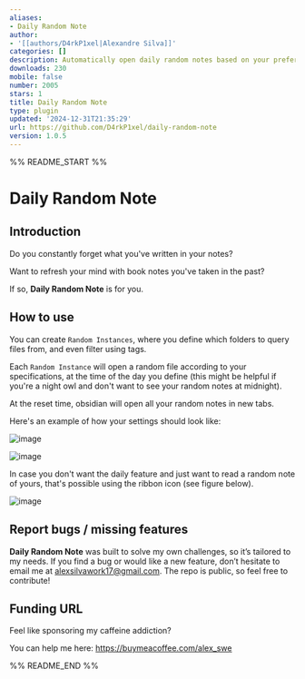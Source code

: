 ```yaml
---
aliases:
- Daily Random Note
author:
- '[[authors/D4rkP1xel|Alexandre Silva]]'
categories: []
description: Automatically open daily random notes based on your preferences.
downloads: 230
mobile: false
number: 2005
stars: 1
title: Daily Random Note
type: plugin
updated: '2024-12-31T21:35:29'
url: https://github.com/D4rkP1xel/daily-random-note
version: 1.0.5
---
```


%% README_START %%

# Daily Random Note

## Introduction
Do you constantly forget what you've written in your notes?

Want to refresh your mind with book notes you've taken in the past?

If so, **Daily Random Note** is for you.

## How to use

You can create `Random Instances`, where you define which folders to query files from, and even filter using tags.

Each `Random Instance` will open a random file according to your specifications, at the time of the day you define (this might be helpful if you're a night owl and don't want to see your random notes at midnight).

At the reset time, obsidian will open all your random notes in new tabs.

Here's an example of how your settings should look like:

![image](https://github.com/user-attachments/assets/c40e8e99-1e9a-46cd-988e-98a87f517cda)

![image](https://github.com/user-attachments/assets/b4ffea5c-18fa-4ec3-9f1b-60e8b26dab99)

In case you don't want the daily feature and just want to read a random note of yours, that's possible using the ribbon icon (see figure below).

![image](https://github.com/user-attachments/assets/a5dedb2c-f293-492e-9516-6a88acf7f8cb)

## Report bugs / missing features

**Daily Random Note** was built to solve my own challenges, so it’s tailored to my needs. If you find a bug or would like a new feature, don’t hesitate to email me at alexsilvawork17@gmail.com. The repo is public, so feel free to contribute!

## Funding URL

Feel like sponsoring my caffeine addiction?

You can help me here: https://buymeacoffee.com/alex_swe



%% README_END %%